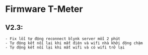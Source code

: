 # Firmware T-Meter
## V2.3: 
	- Fix lỗi tự động reconnect blynk server mỗi 2 phút
	- Tự động kết nối lại khi mất điện và wifi nhà khởi động chậm
	- Tự động kết nối lại khi mất wifi và có wifi trở lại
